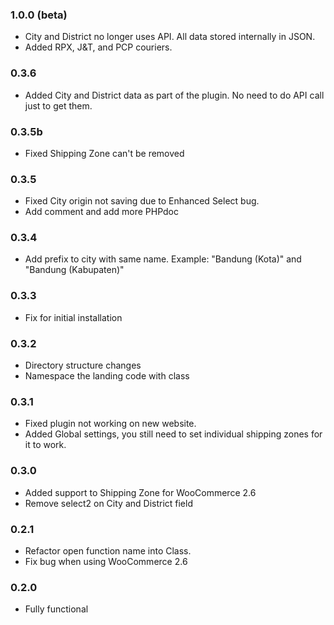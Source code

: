 ### 1.0.0 (beta)

- City and District no longer uses API. All data stored internally in JSON.
- Added RPX, J&T, and PCP couriers.

### 0.3.6

- Added City and District data as part of the plugin. No need to do API call just to get them.

### 0.3.5b

- Fixed Shipping Zone can't be removed

### 0.3.5

- Fixed City origin not saving due to Enhanced Select bug.
- Add comment and add more PHPdoc

### 0.3.4

- Add prefix to city with same name. Example: "Bandung (Kota)" and "Bandung (Kabupaten)"

### 0.3.3

- Fix for initial installation

### 0.3.2

- Directory structure changes
- Namespace the landing code with class

### 0.3.1

- Fixed plugin not working on new website.
- Added Global settings, you still need to set individual shipping zones for it to work.

### 0.3.0

- Added support to Shipping Zone for WooCommerce 2.6
- Remove select2 on City and District field

### 0.2.1

- Refactor open function name into Class.
- Fix bug when using WooCommerce 2.6

### 0.2.0

- Fully functional
